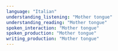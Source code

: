 ```yaml
---
language: "Italian"
understanding_listening: "Mother tongue"
understanding_reading: "Mother tongue"
spoken_interaction: "Mother tongue"
spoken_production: "Mother tongue"
writing_production: "Mother tongue"
---
```

